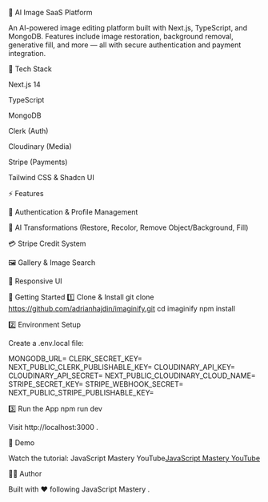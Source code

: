 🧠 AI Image SaaS Platform

An AI-powered image editing platform built with Next.js, TypeScript, and MongoDB. Features include image restoration, background removal, generative fill, and more — all with secure authentication and payment integration.

🚀 Tech Stack

Next.js 14

TypeScript

MongoDB

Clerk (Auth)

Cloudinary (Media)

Stripe (Payments)

Tailwind CSS & Shadcn UI

⚡ Features

🔐 Authentication & Profile Management

🧩 AI Transformations (Restore, Recolor, Remove Object/Background, Fill)

💳 Stripe Credit System

🖼️ Gallery & Image Search

📱 Responsive UI

🧰 Getting Started
1️⃣ Clone & Install
git clone https://github.com/adrianhajdin/imaginify.git
cd imaginify
npm install

2️⃣ Environment Setup

Create a .env.local file:

MONGODB_URL=
CLERK_SECRET_KEY=
NEXT_PUBLIC_CLERK_PUBLISHABLE_KEY=
CLOUDINARY_API_KEY=
CLOUDINARY_API_SECRET=
NEXT_PUBLIC_CLOUDINARY_CLOUD_NAME=
STRIPE_SECRET_KEY=
STRIPE_WEBHOOK_SECRET=
NEXT_PUBLIC_STRIPE_PUBLISHABLE_KEY=

3️⃣ Run the App
npm run dev


Visit http://localhost:3000
.

📸 Demo

Watch the tutorial: JavaScript Mastery YouTube[JavaScript Mastery YouTube](https://youtu.be/Ahwoks_dawU?feature=shared)


🧑‍💻 Author

Built with ❤️ following JavaScript Mastery
.